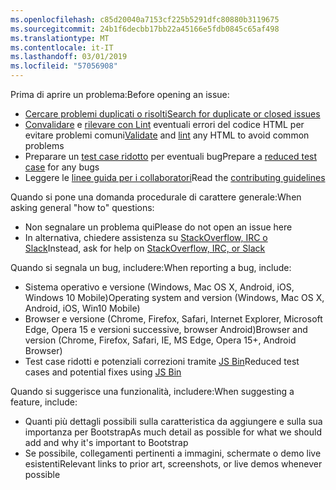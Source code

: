 ```yaml
---
ms.openlocfilehash: c85d20040a7153cf225b5291dfc80880b3119675
ms.sourcegitcommit: 24b1f6decbb17bb22a45166e5fdb0845c65af498
ms.translationtype: MT
ms.contentlocale: it-IT
ms.lasthandoff: 03/01/2019
ms.locfileid: "57056908"
---
```

<span data-ttu-id="aa6c6-101">Prima di aprire un problema:</span><span class="sxs-lookup"><span data-stu-id="aa6c6-101">Before opening an issue:</span></span>

- [<span data-ttu-id="aa6c6-102">Cercare problemi duplicati o risolti</span><span class="sxs-lookup"><span data-stu-id="aa6c6-102">Search for duplicate or closed issues</span></span>](https://github.com/twbs/bootstrap/issues?utf8=%E2%9C%93&q=is%3Aissue)
- <span data-ttu-id="aa6c6-103">[Convalidare](http://validator.w3.org/nu/) e [rilevare con Lint](https://github.com/twbs/bootlint#in-the-browser) eventuali errori del codice HTML per evitare problemi comuni</span><span class="sxs-lookup"><span data-stu-id="aa6c6-103">[Validate](http://validator.w3.org/nu/) and [lint](https://github.com/twbs/bootlint#in-the-browser) any HTML to avoid common problems</span></span>
- <span data-ttu-id="aa6c6-104">Preparare un [test case ridotto](https://css-tricks.com/reduced-test-cases/) per eventuali bug</span><span class="sxs-lookup"><span data-stu-id="aa6c6-104">Prepare a [reduced test case](https://css-tricks.com/reduced-test-cases/) for any bugs</span></span>
- <span data-ttu-id="aa6c6-105">Leggere le [linee guida per i collaboratori](https://github.com/twbs/bootstrap/blob/master/CONTRIBUTING.md)</span><span class="sxs-lookup"><span data-stu-id="aa6c6-105">Read the [contributing guidelines](https://github.com/twbs/bootstrap/blob/master/CONTRIBUTING.md)</span></span>

<span data-ttu-id="aa6c6-106">Quando si pone una domanda procedurale di carattere generale:</span><span class="sxs-lookup"><span data-stu-id="aa6c6-106">When asking general "how to" questions:</span></span>

- <span data-ttu-id="aa6c6-107">Non segnalare un problema qui</span><span class="sxs-lookup"><span data-stu-id="aa6c6-107">Please do not open an issue here</span></span>
- <span data-ttu-id="aa6c6-108">In alternativa, chiedere assistenza su [StackOverflow, IRC o Slack](https://github.com/twbs/bootstrap/blob/master/README.md#community)</span><span class="sxs-lookup"><span data-stu-id="aa6c6-108">Instead, ask for help on [StackOverflow, IRC, or Slack](https://github.com/twbs/bootstrap/blob/master/README.md#community)</span></span>

<span data-ttu-id="aa6c6-109">Quando si segnala un bug, includere:</span><span class="sxs-lookup"><span data-stu-id="aa6c6-109">When reporting a bug, include:</span></span>

- <span data-ttu-id="aa6c6-110">Sistema operativo e versione (Windows, Mac OS X, Android, iOS, Windows 10 Mobile)</span><span class="sxs-lookup"><span data-stu-id="aa6c6-110">Operating system and version (Windows, Mac OS X, Android, iOS, Win10 Mobile)</span></span>
- <span data-ttu-id="aa6c6-111">Browser e versione (Chrome, Firefox, Safari, Internet Explorer, Microsoft Edge, Opera 15 e versioni successive, browser Android)</span><span class="sxs-lookup"><span data-stu-id="aa6c6-111">Browser and version (Chrome, Firefox, Safari, IE, MS Edge, Opera 15+, Android Browser)</span></span>
- <span data-ttu-id="aa6c6-112">Test case ridotti e potenziali correzioni tramite [JS Bin](https://jsbin.com)</span><span class="sxs-lookup"><span data-stu-id="aa6c6-112">Reduced test cases and potential fixes using [JS Bin](https://jsbin.com)</span></span>

<span data-ttu-id="aa6c6-113">Quando si suggerisce una funzionalità, includere:</span><span class="sxs-lookup"><span data-stu-id="aa6c6-113">When suggesting a feature, include:</span></span>

- <span data-ttu-id="aa6c6-114">Quanti più dettagli possibili sulla caratteristica da aggiungere e sulla sua importanza per Bootstrap</span><span class="sxs-lookup"><span data-stu-id="aa6c6-114">As much detail as possible for what we should add and why it's important to Bootstrap</span></span>
- <span data-ttu-id="aa6c6-115">Se possibile, collegamenti pertinenti a immagini, schermate o demo live esistenti</span><span class="sxs-lookup"><span data-stu-id="aa6c6-115">Relevant links to prior art, screenshots, or live demos whenever possible</span></span>

